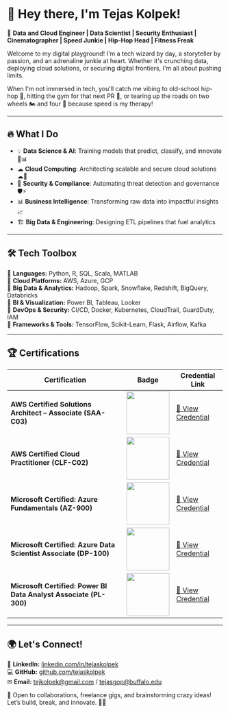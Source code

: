 # 👋 Hey there, I'm Tejas Kolpek!  

🚀 **Data and Cloud Engineer | Data Scientist | Security Enthusiast | Cinematographer | Speed Junkie | Hip-Hop Head | Fitness Freak**

Welcome to my digital playground! I'm a tech wizard by day, a storyteller by passion, and an adrenaline junkie at heart. Whether it's crunching data, deploying cloud solutions, or securing digital frontiers, I'm all about pushing limits. 

When I'm not immersed in tech, you'll catch me vibing to old-school hip-hop 🎤, hitting the gym for that next PR 💪, or tearing up the roads on two wheels 🏍️ and four 🚗 because speed is my therapy! 

---

## 🔥 What I Do

- 💡 **Data Science & AI**: Training models that predict, classify, and innovate 🧠📊  
- ☁ **Cloud Computing**: Architecting scalable and secure cloud solutions ☁🚀  
- 🔐 **Security & Compliance**: Automating threat detection and governance 🛡️⚡  
- 📊 **Business Intelligence**: Transforming raw data into impactful insights 📈  
- 🏗 **Big Data & Engineering**: Designing ETL pipelines that fuel analytics   

---

## 🛠️ Tech Toolbox

🔹 **Languages:** Python, R, SQL, Scala, MATLAB  
🔹 **Cloud Platforms:** AWS, Azure, GCP  
🔹 **Big Data & Analytics:** Hadoop, Spark, Snowflake, Redshift, BigQuery, Databricks  
🔹 **BI & Visualization:** Power BI, Tableau, Looker  
🔹 **DevOps & Security:** CI/CD, Docker, Kubernetes, CloudTrail, GuardDuty, IAM  
🔹 **Frameworks & Tools:** TensorFlow, Scikit-Learn, Flask, Airflow, Kafka  

---

## 🏆 Certifications

| Certification | Badge | Credential Link |
|--------------|-------|----------------|
| **AWS Certified Solutions Architect – Associate (SAA-C03)** | <img src="https://img.credly.com/images/2e2f2cf3-b4d8-4e23-9dc8-b8b6e0986711/blob.png" width="100"> | [🔗 View Credential](https://www.credly.com/badges/ac2ce3b6-9263-4c8e-86f1-6ab79b7bb21d) |
| **AWS Certified Cloud Practitioner (CLF-C02)** | <img src="https://img.credly.com/images/7b4c267e-40aa-4e66-93a4-52079bcb144d/blob.png" width="100"> | [🔗 View Credential](https://www.credly.com/badges/a6fad69d-844c-49ed-b3a2-4e2b72891cb3) |
| **Microsoft Certified: Azure Fundamentals (AZ-900)** | <img src="https://img.credly.com/images/64489b8b-fcbb-4e75-808e-303adafa6339/blob.png" width="100"> | [🔗 View Credential](https://learn.microsoft.com/api/credentials/share/en-us/TejasKolpek-3065/C1B1F4D4276E832F) |
| **Microsoft Certified: Azure Data Scientist Associate (DP-100)** | <img src="https://img.credly.com/images/18b956c0-761d-4c37-baa7-9af51e4b07cb/blob.png" width="100"> | [🔗 View Credential](https://www.credly.com/badges/18b956c0-761d-4c37-baa7-9af51e4b07cb) |
| **Microsoft Certified: Power BI Data Analyst Associate (PL-300)** | <img src="https://img.credly.com/images/5b9f117b-cbe3-45a0-a916-4d007472d849/blob.png" width="100"> | [🔗 View Credential](https://www.credly.com/badges/5b9f117b-cbe3-45a0-a916-4d007472d849) |





---
## 🌍 Let's Connect!

💼 **LinkedIn:** [linkedin.com/in/tejaskolpek](https://www.linkedin.com/in/tejaskolpek/)  
💻 **GitHub:** [github.com/tejaskolpek](https://github.com/tejaskolpek)  
✉ **Email:** tejkolpek@gmail.com / tejasgop@buffalo.edu  

🤝 Open to collaborations, freelance gigs, and brainstorming crazy ideas! Let’s build, break, and innovate. 🚀🔥

